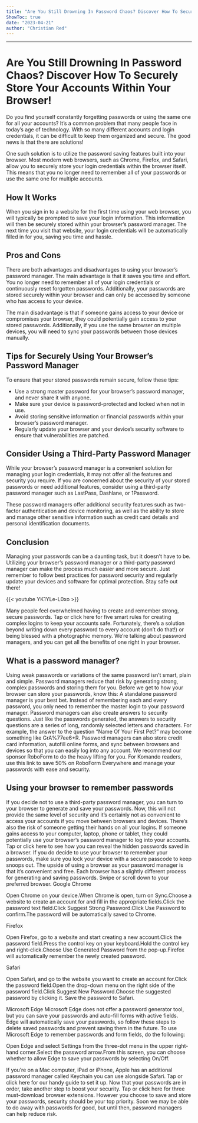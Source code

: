```yaml
---
title: "Are You Still Drowning In Password Chaos? Discover How To Securely Store Your Accounts Within Your Browser!"
ShowToc: true 
date: "2023-04-21"
author: "Christian Red"
---
```

*****
# Are You Still Drowning In Password Chaos? Discover How To Securely Store Your Accounts Within Your Browser!

Do you find yourself constantly forgetting passwords or using the same one for all your accounts? It’s a common problem that many people face in today’s age of technology. With so many different accounts and login credentials, it can be difficult to keep them organized and secure. The good news is that there are solutions!

One such solution is to utilize the password saving features built into your browser. Most modern web browsers, such as Chrome, Firefox, and Safari, allow you to securely store your login credentials within the browser itself. This means that you no longer need to remember all of your passwords or use the same one for multiple accounts.

## How It Works

When you sign in to a website for the first time using your web browser, you will typically be prompted to save your login information. This information will then be securely stored within your browser’s password manager. The next time you visit that website, your login credentials will be automatically filled in for you, saving you time and hassle.

## Pros and Cons

There are both advantages and disadvantages to using your browser’s password manager. The main advantage is that it saves you time and effort. You no longer need to remember all of your login credentials or continuously reset forgotten passwords. Additionally, your passwords are stored securely within your browser and can only be accessed by someone who has access to your device.

The main disadvantage is that if someone gains access to your device or compromises your browser, they could potentially gain access to your stored passwords. Additionally, if you use the same browser on multiple devices, you will need to sync your passwords between those devices manually.

## Tips for Securely Using Your Browser’s Password Manager

To ensure that your stored passwords remain secure, follow these tips:

- Use a strong master password for your browser’s password manager, and never share it with anyone.
- Make sure your device is password-protected and locked when not in use.
- Avoid storing sensitive information or financial passwords within your browser’s password manager.
- Regularly update your browser and your device’s security software to ensure that vulnerabilities are patched.

## Consider Using a Third-Party Password Manager

While your browser’s password manager is a convenient solution for managing your login credentials, it may not offer all the features and security you require. If you are concerned about the security of your stored passwords or need additional features, consider using a third-party password manager such as LastPass, Dashlane, or 1Password.

These password managers offer additional security features such as two-factor authentication and device monitoring, as well as the ability to store and manage other sensitive information such as credit card details and personal identification documents.

## Conclusion

Managing your passwords can be a daunting task, but it doesn’t have to be. Utilizing your browser’s password manager or a third-party password manager can make the process much easier and more secure. Just remember to follow best practices for password security and regularly update your devices and software for optimal protection. Stay safe out there!

{{< youtube YK1YLe-L0xo >}} 



Many people feel overwhelmed having to create and remember strong, secure passwords. Tap or click here for five smart rules for creating complex logins to keep your accounts safe.
Fortunately, there’s a solution beyond writing down every password to every account (don’t do that!) or being blessed with a photographic memory. We’re talking about password managers, and you can get all the benefits of one right in your browser.

 
## What is a password manager?


Using weak passwords or variations of the same password isn’t smart, plain and simple. Password managers reduce that risk by generating strong, complex passwords and storing them for you.
Before we get to how your browser can store your passwords, know this: A standalone password manager is your best bet. Instead of remembering each and every password, you only need to remember the master login to your password manager.
Password managers can also create answers to security questions. Just like the passwords generated, the answers to security questions are a series of long, randomly selected letters and characters. For example, the answer to the question “Name Of Your First Pet?” may become something like GrA%77ee6+R.
Password managers can also store credit card information, autofill online forms, and sync between browsers and devices so that you can easily log into any account.
We recommend our sponsor RoboForm to do the heavy lifting for you. For Komando readers, use this link to save 50% on RoboForm Everywhere and manage your passwords with ease and security.

 
## Using your browser to remember passwords


If you decide not to use a third-party password manager, you can turn to your browser to generate and save your passwords. Now, this will not provide the same level of security and it’s certainly not as convenient to access your accounts if you move between browsers and devices.
There’s also the risk of someone getting their hands on all your logins. If someone gains access to your computer, laptop, phone or tablet, they could potentially use your browser’s password manager to log into your accounts. Tap or click here to see how you can reveal the hidden passwords saved in a browser.
If you do decide to use your browser to remember your passwords, make sure you lock your device with a secure passcode to keep snoops out.
The upside of using a browser as your password manager is that it’s convenient and free. Each browser has a slightly different process for generating and saving passwords. Swipe or scroll down to your preferred browser.
Google Chrome

 
Open Chrome on your device.When Chrome is open, turn on Sync.Choose a website to create an account for and fill in the appropriate fields.Click the password text field.Click Suggest Strong Password.Click Use Password to confirm.The password will be automatically saved to Chrome.


Firefox

 
Open Firefox, go to a website and start creating a new account.Click the password field.Press the control key on your keyboard.Hold the control key and right-click.Choose Use Generated Password from the pop-up.Firefox will automatically remember the newly created password.


Safari

 
Open Safari, and go to the website you want to create an account for.Click the password field.Open the drop-down menu on the right side of the password field.Click Suggest New Password.Choose the suggested password by clicking it. Save the password to Safari.


Microsoft Edge
Microsoft Edge does not offer a password generator tool, but you can save your passwords and auto-fill forms with active fields. Edge will automatically save your passwords, so follow these steps to delete saved passwords and prevent saving them in the future.
To use Microsoft Edge to remember passwords and form fields, do the following:

 
Open Edge and select Settings from the three-dot menu in the upper right-hand corner.Select the password arrow.From this screen, you can choose whether to allow Edge to save your passwords by selecting On/Off.


If you’re on a Mac computer, iPad or iPhone, Apple has an additional password manager called Keychain you can use alongside Safari. Tap or click here for our handy guide to set it up.
Now that your passwords are in order, take another step to boost your security. Tap or click here for three must-download browser extensions.
However you choose to save and store your passwords, security should be your top priority. Soon we may be able to do away with passwords for good, but until then,  password managers can help reduce risk.





